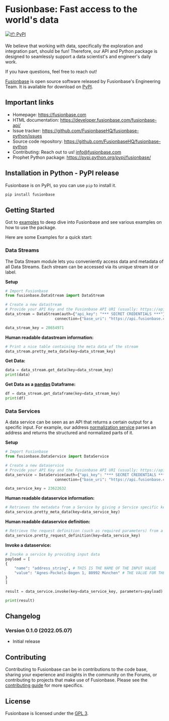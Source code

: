 # Fusionbase: Fast access to the world's data

[![📦 PyPI](https://github.com/FusionbaseHQ/fusionbase-python/actions/workflows/publish-to-pypi.yml/badge.svg)](https://github.com/FusionbaseHQ/fusionbase-python/actions/workflows/publish-to-pypi.yml)

We believe that working with data, specifically the exploration and integration part, should be fun! Therefore, our API and Python package is designed to seamlessly support a data scientist's and engineer's daily work.

If you have questions, feel free to reach out! 


[Fusionbase](https://fusionbase.com/) is open source software released by Fusionbase's Engineering Team. It is available for download on [PyPI](https://pypi.python.org/pypi/fusionbase/).

## Important links

- Homepage: https://fusionbase.com
- HTML documentation: https://developer.fusionbase.com/fusionbase-api/
- Issue tracker: https://github.com/FusionbaseHQ/fusionbase-python/issues
- Source code repository: https://github.com/FusionbaseHQ/fusionbase-python
- Contributing: Reach out to us! info@fusionbase.com
- Prophet Python package: https://pypi.python.org/pypi/fusionbase/

## Installation in Python - PyPI release

Fusionbase is on PyPI, so you can use `pip` to install it.

```bash
pip install fusionbase
```

## Getting Started

Got to [examples](https://github.com/FusionbaseHQ/fusionbase-python/tree/main/examples) to deep dive into Fusionbase and see various examples on how to use the package.

Here are some Examples for a quick start:

### Data Streams
The Data Stream module lets you conveniently access data and metadata of all Data Streams. Each stream can be accessed via its unique stream id or label.

**Setup**
```python
# Import Fusionbase
from fusionbase.DataStream import DataStream

# Create a new datastream
# Provide your API Key and the Fusionbase API URI (usually: https://api.fusionbase.com/api/v1)
data_stream = DataStream(auth={"api_key": "*** SECRET CREDENTIALS ***"},
                      connection={"base_uri": "https://api.fusionbase.com/api/v1"})

data_stream_key = 28654971
```

**Human readable datastream information:**
```python
# Print a nice table containing the meta data of the stream
data_stream.pretty_meta_data(key=data_stream_key)
```

**Get Data:**
```python
data = data_stream.get_data(key=data_stream_key)
print(data)
```

**Get Data as a [pandas](https://pandas.pydata.org/) Dataframe:**
```python
df = data_stream.get_dataframe(key=data_stream_key)
print(df)
```

### Data Services
A data service can be seen as an API that returns a certain output for a specific input. 
For example, our address [normalization service](https://app.fusionbase.com/share/25127186) parses an address and returns the structured and normalized parts of it.

**Setup**
```python
# Import Fusionbase
from fusionbase.DataService import DataService

# Create a new dataservice
# Provide your API Key and the Fusionbase API URI (usually: https://api.fusionbase.com/api/v1)
data_service = DataService(auth={"api_key": "*** SECRET CREDENTIALS ***"},
                      connection={"base_uri": "https://api.fusionbase.com/api/v1"})

data_service_key = 23622632
```

**Human readable dataservice information:**
```python
# Retrieves the metadata from a Service by giving a Service specific key and prints it nicely to console
data_service.pretty_meta_data(key=data_service_key)
```

**Human readable dataservice definition:**
```python
# Retrieve the request definition (such as required parameters) from a Service by giving a Service specific key and print it to console.
data_service.pretty_request_definition(key=data_service_key)
```

**Invoke a dataservice:**
```python
# Invoke a service by providing input data
payload = [
{
	"name": "address_string", # THIS IS THE NAME OF THE INPUT VALUE
	"value": "Agnes-Pockels-Bogen 1, 80992 München" # THE VALUE FOR THE INPUT
}
]

result = data_service.invoke(key=data_service_key, parameters=payload)

print(result)
```


## Changelog

### Version 0.1.0 (2022.05.07)

- Initial release

## Contributing

Contributing to Fusionbase can be in contributions to the code base, sharing your experience and insights in the community on the Forums, or contributing to projects that make use of Fusionbase. Please see the [contributing guide](https://github.com/FusionbaseHQ/fusionbase-python/blob/main/docs/CONTRIBUTING.md) for more specifics.

## License

Fusionbase is licensed under the [GPL 3](LICENSE).
